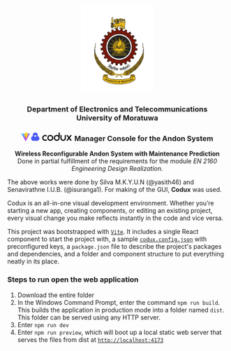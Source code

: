<div align="center">  
    <img height="200" src="./src/assets/logo (1).png">
    <h3>Department of Electronics and Telecommunications<br>University of Moratuwa</h3>
    <h3><img height="20" src="./src/assets/vite.svg"><img height="20" src="./src/assets/codux.svg">  Manager Console for the Andon System</h3>
    <b>Wireless Reconfigurable Andon System with Maintenance Prediction</b><br>Done in partial fulfillment of the requirements for the module <i>EN 2160 Engineering Design Realization.</i>
</div>

The above works were done by Silva M.K.Y.U.N (@yasith46) and Senavirathne I.U.B. (@isuranga1). For making of the GUI, <b>Codux</b> was used.

Codux is an all-in-one visual development environment. Whether you’re starting a new app, creating components, or editing an existing project, every visual change you make reflects instantly in the code and vice versa.

This project was bootstrapped with [`Vite`](https://vitejs.dev). It includes a single React component to start the project with, a sample [`codux.config.json`](codux.config.json) with preconfigured keys, a `package.json` file to describe the project's packages and dependencies, and a folder and component structure to put everything neatly in its place.

### Steps to run open the web application
1. Download the entire folder
2. In the Windows Command Prompt, enter the command `npm run build`. This builds the application in production mode into a folder named `dist`. This folder can be served using any HTTP server.
3. Enter `npm run dev`
4. Enter `npm run preview`, which will boot up a local static web server that serves the files from dist at [`http://localhost:4173`](http://localhost:4173)